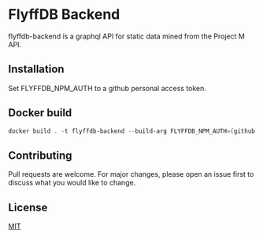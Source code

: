 # FlyffDB Backend

flyffdb-backend is a graphql API for static data mined from the Project M API.

## Installation

Set FLYFFDB_NPM_AUTH to a github personal access token.

## Docker build

```powershell
docker build . -t flyffdb-backend --build-arg FLYFFDB_NPM_AUTH={github access token}
```

## Contributing

Pull requests are welcome. For major changes, please open an issue first to discuss what you would like to change.

## License

[MIT](https://choosealicense.com/licenses/mit/)

